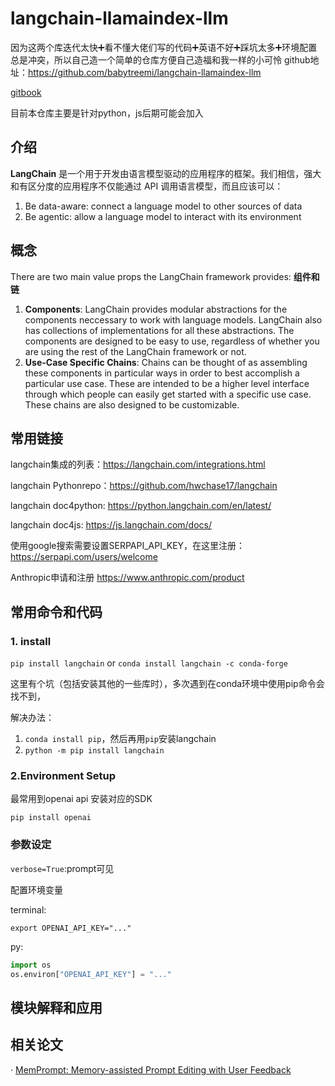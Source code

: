 # langchain-llamaindex-llm
因为这两个库迭代太快➕看不懂大佬们写的代码➕英语不好➕踩坑太多➕环境配置总是冲突，所以自己造一个简单的仓库方便自己造福和我一样的小可怜
github地址：<https://github.com/babytreemi/langchain-llamaindex-llm>

[gitbook](https://babytreemis-organization.gitbook.io/langchain_llama-index_llm/) 

目前本仓库主要是针对python，js后期可能会加入
## 介绍
**LangChain** 是一个用于开发由语言模型驱动的应用程序的框架。我们相信，强大和有区分度的应用程序不仅能通过 API 调用语言模型，而且应该可以：
1. Be data-aware: connect a language model to other sources of data
2. Be agentic: allow a language model to interact with its environment
## 概念
There are two main value props the LangChain framework provides:
**组件和链**
1. **Components**: LangChain provides modular abstractions for the components neccessary to work with language models. LangChain also has collections of implementations for all these abstractions. The components are designed to be easy to use, regardless of whether you are using the rest of the LangChain framework or not.
2. **Use-Case Specific Chains**: Chains can be thought of as assembling these components in particular ways in order to best accomplish a particular use case. These are intended to be a higher level interface through which people can easily get started with a specific use case. These chains are also designed to be customizable.



## 常用链接
langchain集成的列表：<https://langchain.com/integrations.html>

langchain Pythonrepo：<https://github.com/hwchase17/langchain>

langchain doc4python: <https://python.langchain.com/en/latest/>

langchain doc4js: <https://js.langchain.com/docs/>

使用google搜索需要设置SERPAPI_API_KEY，在这里注册：<https://serpapi.com/users/welcome>

Anthropic申请和注册 <https://www.anthropic.com/product>
## 常用命令和代码

### 1. install
`pip install langchain` 
or 
`conda install langchain -c conda-forge`

这里有个坑（包括安装其他的一些库时），多次遇到在conda环境中使用pip命令会找不到，

解决办法：
1. `conda install pip`，然后再用`pip`安装langchain
2. `python -m pip install langchain`

### 2.Environment Setup
最常用到openai api  安装对应的SDK
```shell
pip install openai
```
### 参数设定

`verbose=True`:prompt可见

配置环境变量

terminal:
```shell
export OPENAI_API_KEY="..."
```
py:
```python
import os
os.environ["OPENAI_API_KEY"] = "..."
```
## 模块解释和应用

## 相关论文

· [MemPrompt: Memory-assisted Prompt Editing with User Feedback]( https://memprompt.com/)

